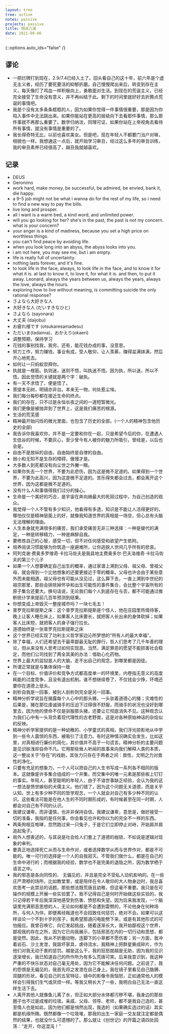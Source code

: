 ```yaml
---
layout: tree
tree: active
notes: passive
projects: passive
title: 胡说八道
date: 2021-09-06
---
```



{::options auto_ids="false" /}


## 谬论

* 一把烂牌打到现在，2.9/7.4已经入土了。回头看自己的这十年，前六年是个虚无主义者，经历了要死要活的抑郁折磨。自己慢慢爬出来后，转变到存在主义，每天像打了鸡血一样积极向上，勇敢面对生活。到现在的荒诞主义，已经完全接受了生命没有意义，并不再纠结于此。剩下的时间里就好好去折腾点荒诞的事情吧。
* 我是个没有太多条条框框的人，因为如果你觉得一件事情很重要，那是因为你陷入事件中无法跳出来。如果你能站在更高的层级向下去看那件事情，那么那件事就不再那么重要了。数学归纳法，同理可证，如果你站在上帝视角去看待所有事情，就没有事情是重要的了。
* 我长得奇特无比，以前也喜欢美女。但是吧，现在年轻人不都要门当户对嘛，相貌也一样。我想通这一点后，就开始学习审丑，经过这么多年的审丑训练，我的审丑素养已经很高了，越丑我就越喜欢。


## 记录

* DEUS
* Geronimo
* work hard, make money, be successful, be admired, be envied, bank it, die happy.
* a 9-5 job might not be what i wanna do for the rest of my life, so i need to find a new way to pay the bills.
* live long and prosper.
* all i want is a warm bed, a kind word, and unlimited power.
* will you go looking for her? she's in the past, the past is not my concern. what is your concern?
* your anger is a kind of madness, because you set a high price on worthless things.
* you can't find peace by avoiding life.
* when you look long into an abyss, the abyss looks into you.
* i am not here, you may see me, but i am empty.
* life is really full of uncertainty.
* nothing lasts forever, and it's fine.
* to look life in the face, always, to look life in the face, and to know it for what it is. at last to know it, to love it, for what it is. and then, to put it away. Leonard, always the years between us, always the years, always the love, always the hours.
* exploring how to live without meaning, is committing suicide the only rational response?
* さよなら大好きな人
* 大好きな人 (だいすきなひと)
* さよなら (sayonara)
* 大丈夫 (daijobu)
* お疲れ様です (otsukaresamadesu)
* ただいま(tadaima)、おかえり(okaeri)
* 调整预期，保持学习
* 花钱的事别找我，我穷。还有，能花钱办成的事，没意思。
* 努力工作，努力赚钱，事业有成，受人敬仰，让人羡慕，赚得盆满钵满，然后开心地死去。
* 如何让一只蚂蚁崇拜你。
* 执就是一根筋。执则迷，迷则不悟，叫执迷不悟。因为执，所以迷，所以不悟。因此觉悟的关键就是两个字：破执。
* 有一天不求悟了，便是悟了。
* 菩提本无树，明镜亦非台。本来无一物，何处惹尘埃。
* 我们每分每秒都在接近生命的终点。
* 我们的存在，只不过是永恒长夜之间的一道短暂微光。
* 我们更像是被抛弃到了世界上，这是我们痛苦的根源。
* 生活的荒芜感
* 精神最开始闪烁的微光里面，也包含了历史的全部。(一个人的精神包含他历史的全部)
* 我告诉你我喜欢你，并不是一定要和你在一起，只是希望今后的你，在遭遇人生低谷的时候，不要灰心，至少曾今有人被你的魅力所吸引，曾经是，以后也会是。
* 自由不是放纵的自由，自由始终是自律的自由。
* 弱小和无知不是生存的障碍，傲慢才是。
* 大多数人到死都没有向尘世之外撇一眼。
* 如果你失去一个世界，不要为此悲伤，因为这是微不足道的。如果得到一个世界，不要为此高兴，因为这是微不足道的。苦乐得失都会过去，都会离开这个世界，因为这都是微不足道的。
* 没有什么人和事值得我们过分的操心。
* 生命是一个美好的巧合，是宇宙在奔向熵最大的死寂过程中，为自己创造的观众。
* 我觉得一个人不管有多少知识，他看得有多透，知识是不能让人活得更好的，哪怕仅仅是精神层面上的好，就像我知道世界的真相是一场空，但心总有头脑无法理解的理由。
* 人生本身就充满很多的痛苦，我们承受痛苦无非三种选择：一种是替代的满足，一种是转移精力，一种是麻醉自我。
* 要修炼自己的心智，感受一切，但不对任何感受和欲望产生依附。
* 培养阅读习惯能够为你筑造一座避难所，让你逃脱人世间几乎所有的悲哀。
* 阿列克谢·费奥多罗维奇·卡拉马佐夫是我县地主费奥多尔·巴夫洛维奇·卡拉马佐夫的第三个儿子
* 如果一个人想要确定自己出生的概率，通过家谱上溯到父母、祖父母、曾祖父母，就会得到一个比他想象的还要更接近于零的概率。父母也许会由于某些意外而未能相遇，祖父母也有可能从没见过，这么算下去，一直上溯到中世纪的祖宗那里，那些会排除掉怀孕和出生可能性的事件集合，会比整个宇宙所有的原子集合还要大。换句话说，无论我们每个人到底存在与否，都不可能通过推断统计学来提前几百年预测到结果。
* 你想变成上帝毁灭一整座城市吗？一块七毛五！
* 普罗克拉斯提斯之床：这个普罗克拉斯提斯是个怪人，他在庄园里热情待客，晚上让客人睡在床上，如果客人比床要长，就把客人长出来的身体砍掉；如果客人比床短，就把客人的身子强行拉长。
* 道德始终是一张普罗克拉斯提斯之床
* 这个世界已经实现了功利主义哲学家边沁所梦想的“所有人的最大幸福”。
* 除了幸福，人们还希望去干最卑鄙最无耻的罪行，哲人们思考了几千年善的理论，但从来没有人思考过如何实现恶。当然，满足罪恶的愿望不能损害社会稳定，而他们公司找到了两全其美的办法：借助心化药物。
* 世界上最大的监狱是人的大脑，走不出自己的观念，到哪里都是因徒。
* 所谓正常就是与集体保持一致
* 在一个目标、价值评价和竞争方式都高度单一的环境里，内卷指无意义的高度耗能的过度竞争，且没有退出机制。谁不想继续卷了，不仅钱会少挣，环境还要你在道德上低头。
* 剖析自我是一回事，被别人剖析则完全是另一回事。
* 精神分析学说旨在揭露每个人心中的那头猪，一头驮着道德心的猪；灾难性的后果是，猪在那位虔诚骑手的压迫下过得很不舒服，而骑手的状况也没好到哪里去，因为他的使命不仅是驯服那头猪，还要让它彻底消失不见。这种观念认为我们心中有一头背负着现代理性的古老野兽，这是对各种原始神话的杂烩似的反映。
* 精神分析学家提供的是一种幼稚的、小学童式的真相，我们浮光掠影地从中学到一些令人震惊的东西，被吸引了注意力。有时这种情况确实会发生，比如这里，对真相进行廉价的简化，其价值并不高于一句谎言。精神分析的主要问题是见识肤浅却自命不凡。它用那些耸人听闻的故事来向我们解释人类的本质，这一整出关于“存在”的戏剧，其张力只存在于两者之间：兽性，文明之力对兽性的净化。
* 只要有充足的想象力，一个人可以把自己的人生书写成一系列各不相同的版本。这就像是许多集合组成的一个并集，而交集中的唯一元素是那些板上钉钉的事实。年轻人，甚至聪明的年轻人，由于不谙世事缺乏经验，会认为我的这一想法是愤世嫉俗的犬儒主义。他们错了，因为这个问题无关道德，而是关乎认知。世上有多少种不同的哲学观念，一个人就会对自己有多少种不同的认识。这些看法可能是在他人生的不同时期形成的，有时候甚至在同一时期，人都会对自己有不同的认识。
* 我建议谦卑，而非谨慎，也并非保持自信。我建议谦卑，意思是，做好接受一切的准备，我指的是任何事，你会看见也许和你以为的完全不一样的东西。
* 两条狗相互咆哮，忽然跑过来一只兔子，于是它们立即停止对峙，开始肩并肩追起兔子。
* 局外人想表述的，与其说是社会给人们套上了道德的枷锁，不如说是逻辑对现象的审判。
* 要真正地选择死亡从而与生命作对，或者选择数学从而与世界作对，都是不可能的。唯一可行的选择是一个人的自我寂灭。不管我们做什么，都是在自己的生命中进行的；而根据我的经验，数学也不是完美的退隐之所，因为数学栖于语言之中。
* 我的邪恶是各向同性的、 无偏见的，并且是完全不受私人动机影响的。在一些庄严肃穆的场所，比如教堂里，或是陪伴在令人敬仰的大人物身边时，我总喜欢思考一此禁忌的话题。那些想法既荒唐且幼稚，但这毫不重要。我只是在可操作的规模上开展一些实验罢了。我不记得自己是何时开始做这些实验的，我只记得若干年后我深深地感受到伤害、愤怒和失望。因为后来我发现，一个脑袋里充满邪恶思想的人，无论如何都是不会遭到雷劈的，不论他身在何种场所，与何人为伴。即便离经叛道也不会招致任何惩罚，绝对不会。如果可以这样谈论一个不到十岁的孩子，我希望那道闪电能劈下来，或是有其他形式的可怕报应。我曾召唤它，向它发起挑战，随着逐渐长大，我开始鄙视这个世界，鄙视我的存在之所，因为它已向我展示，包括邪恶在内的一切行动和思想，都是徒然。因此，我从不折磨动物，连脚下的小草都不愿伤害；另一方面，我冲着岩石、沙土发泄，我毀坏家具，虐待流水，我精神上把群星撕成碎片，作为他们对我无动于衷的惩罚。越是这么干，我的狂怒就越是无助，因为我的见识逐渐增长，我已知道自己的所作所为有多么荒唐可笑。后来我意识到，我这种严重的不快乐状态对自己毫无用处，因为它不能解决任何问题。之前说了，我的怨恨是无偏见的，我首先将之发泄在自己身上。我在镜子里看见自己胳膊、双腿的形状，看见自己的五官特征，镜中的影像令我恼怒，正如通常他人的模样会引得我们生气或厌烦一样。等我又稍长大了一些，我明白自己无法一直这样生活下去。
* 人离开其他人就像鱼儿离了水，但正如大部分水体都污秽不堪，我身边的那些圈子也不过是成堆的垃圾。亲戚、父母、领导、老师，都不是我自己选的，甚至情人也是如此，因为他们都是悄然出现，我选的（如果确实选过的话）其实都是机缘所赐。既然都像一个垃圾堆，那我的出生一家庭一交友就注定都是偶然的结果，也就没什么可遗憾的了。那么就让《创世记》的开篇之语四处回荡：“走开，你这混沌！”

